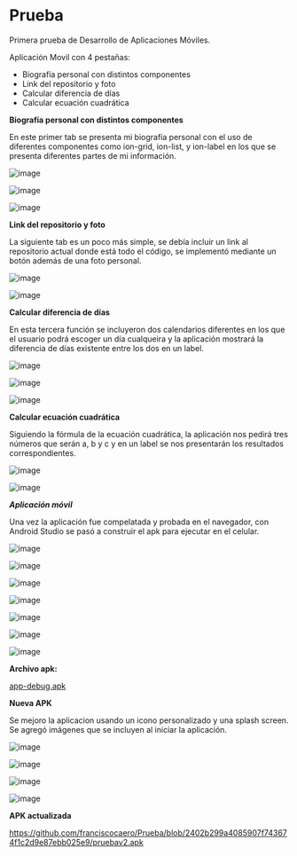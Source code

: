 # Prueba

Primera prueba de Desarrollo de Aplicaciones Móviles.

Aplicación Movil con 4 pestañas:
* Biografía personal con distintos componentes
* Link del repositorio y foto
* Calcular diferencia de días
* Calcular ecuación cuadrática

**Biografía personal con distintos componentes**

En este primer tab se presenta mi biografía personal con el uso de diferentes componentes como ion-grid, ion-list, y ion-label en los que se presenta diferentes partes de mi información.

![image](https://github.com/user-attachments/assets/25190019-67db-4591-9b44-a28e0d02b179)

![image](https://github.com/user-attachments/assets/8ad0b372-0e74-4d04-a537-63007d2d2e5a)

![image](https://github.com/user-attachments/assets/64b993a8-9215-4b4f-bd40-4a322ad1e647)

**Link del repositorio y foto**

La siguiente tab es un poco más simple, se debía incluir un link al repositorio actual donde está todo el código, se implementó mediante un botón además de una foto personal.

![image](https://github.com/user-attachments/assets/990d73a5-cdcb-4050-b630-02f9f1a93b46)

![image](https://github.com/user-attachments/assets/173e81e4-d07e-4351-bf26-737bf7d30393)

**Calcular diferencia de días**

En esta tercera función se incluyeron dos calendarios diferentes en los que el usuario podrá escoger un día cualqueira y la aplicación mostrará la diferencia de días existente entre los dos en un label.

![image](https://github.com/user-attachments/assets/84292921-157c-463e-9712-4d01b23c59eb)

![image](https://github.com/user-attachments/assets/ce16e578-d742-4cd0-9fbc-eaebb513c128)

![image](https://github.com/user-attachments/assets/7478f86b-d536-4b5e-9c49-8bc0949b50d9)


**Calcular ecuación cuadrática**

Siguiendo la fórmula de la ecuación cuadrática, la aplicación nos pedirá tres números que serán a, b y c y en un label se nos presentarán los resultados correspondientes.

![image](https://github.com/user-attachments/assets/dd970219-cb69-4dd4-9783-183396c090af)

![image](https://github.com/user-attachments/assets/aec13b36-b106-44e9-9736-5c8479f55d33)

***Aplicación móvil***

Una vez la aplicación fue compelatada y probada en el navegador, con Android Studio se pasó a construir el apk para ejecutar en el celular.

![image](https://github.com/user-attachments/assets/e5fb6551-5ca9-4ee5-9641-be852f9b40ce)

![image](https://github.com/user-attachments/assets/8551d588-4402-42ba-a9f8-6444f074f438)

![image](https://github.com/user-attachments/assets/5187886e-f9a1-4cde-ad56-ab013f4d0cb7)

![image](https://github.com/user-attachments/assets/a36065ed-1a66-4c4a-bf3d-c3da8e81d264)

![image](https://github.com/user-attachments/assets/d7e5d951-dc14-495a-9731-68184fe3c8bb)

![image](https://github.com/user-attachments/assets/93291e74-2810-4b45-a3d6-0879a6b1fbb7)

![image](https://github.com/user-attachments/assets/ebcbbbb1-62dd-4015-a04f-6b0991c909f0)


**Archivo apk:**

[app-debug.apk](https://github.com/franciscocaero/Prueba/blob/38199d1110c6dc1c8a7216e2a02239c60b5949bb/app-debug.apk)


**Nueva APK**

Se mejoro la aplicacion usando un icono personalizado y una splash screen. Se agregó imágenes que se incluyen al iniciar la aplicación.

![image](https://github.com/user-attachments/assets/53e253cc-4804-4f44-8048-f7dd17777be0)

![image](https://github.com/user-attachments/assets/af4ebcff-8d75-4b54-8fdf-9c3f293350f5)

![image](https://github.com/user-attachments/assets/9f763fed-80bc-449c-a3d3-874dae12686b)

![image](https://github.com/user-attachments/assets/7ce9bc5f-9edc-4529-960f-315b8a6ac304)



**APK actualizada**

https://github.com/franciscocaero/Prueba/blob/2402b299a4085907f743674f1c2d9e87ebb025e9/pruebav2.apk

